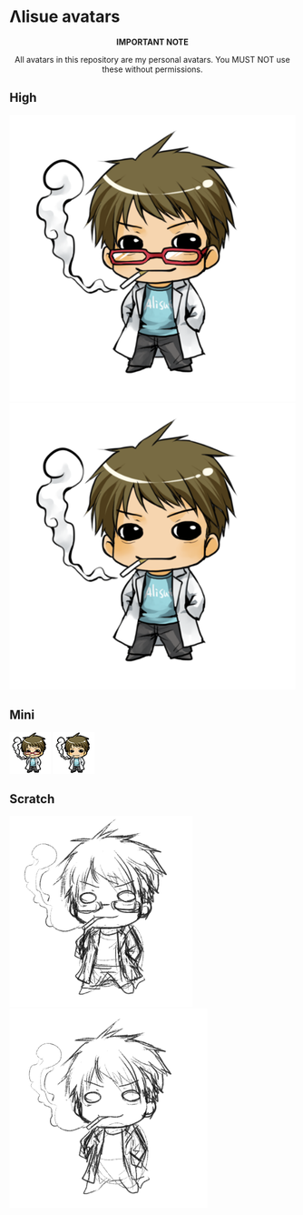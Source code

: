 # Λlisue avatars

<div align="center">
    <strong>IMPORTANT NOTE</strong>
    <p>All avatars in this repository are my personal avatars. You MUST NOT use these without permissions.</p>
</div>

## High

![With](./avatars/with.png)
![Without](./avatars/without.png)

## Mini

![With](./avatars/with_mini.png)
![Without](./avatars/without_mini.png)

## Scratch

![With](./avatars/with_scratch.png)
![Without](./avatars/without_scratch.png)
